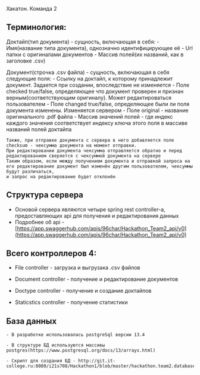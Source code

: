 Хакатон. Команда 2

Терминология:
------------
Доктайп(тип документа) - сущность, включающая в себя:
	- Имя(название типа документа), однозначно идентифицирующее её
	- Url папки с оригиналами документов
	- Mассив полей(их названий, как в заголовке .csv)

Документ(строчка .csv файла) - сущность, включающая в себя следующие поля:
	- Ссылку на доктайп, к которому принадлежит документ. Задается при создании, впоследствие не изменяется
	- Поле checked true/false, определяющее что документ проверен и признан верным(соответствующим оригиналу). Может редактироваться пользователем
	- Поле changed true/false, определяющее были ли поля документа изменены. Изменяется сервером
	- Поле original - название оригинального .pdf файла
	- Массив значений полей - где индекс каждого значения соответствует индексу ключа этого поля в массиве названий полей доктайпа

	Также, при отправке документа с сервера в него добавляется поле checksum - чексумма документа на момент отправки.
	При редактировании документа чексумма отправляется обратно и перед редактированием сверяется с чексуммой документа на сервере
	Таким образом, если между получением документа и отправкой запроса на его редактирование документ был изменён другим пользователем, чексуммы будут различаться,
	и запрос на редактирование будет отклонён

Структура сервера
-----------------

- Основой сервера являются четыре spring rest controller-а, предоставляющих api для получения и редактирования данных
- Подробнее об api - [https://app.swaggerhub.com/apis/96char/Hackathon_Team2_api/v0](https://app.swaggerhub.com/apis/96char/Hackathon_Team2_api/v0)

Всего контроллеров 4:
---------------------
- File controller - загрузка и выгрузака .csv файлов

- Document controller - получение и редактирование документов

- Doctype controller - получение и создание доктайпов

- Staticstics controller - получение статистики


База данных
-----------
	- В разработке использовалась postgreSql версии 13.4

	- В структуре БД используются массивы postgres(https://www.postgresql.org/docs/13/arrays.html)

	- Скрипт для создания БД - http://git.it-college.ru:8080/i21s708/Hackathon1/blob/master/hackathon.team2.database.sql